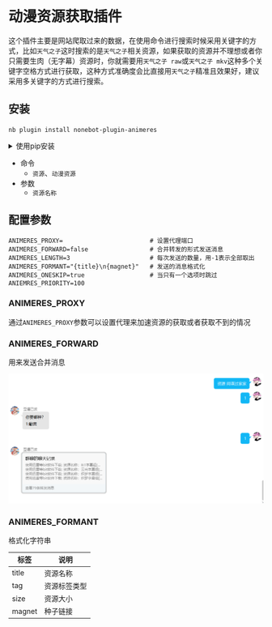 # 动漫资源获取插件

这个插件主要是网站爬取过来的数据，在使用命令进行搜索时候采用关键字的方式，比如`天气之子`这时搜索的是`天气之子`相关资源，如果获取的资源并不理想或者你只需要生肉（无字幕）资源时，你就需要用`天气之子 raw`或`天气之子 mkv`这种多个关键字空格方式进行获取，这种方式准确度会比直接用`天气之子`精准且效果好，建议采用多关键字的方式进行搜索。

## 安装

`nb plugin install nonebot-plugin-animeres`

<details>
  <summary>使用pip安装</summary>

  `pip install nonebot-plugin-animeres`
</details>

- 命令
  - `资源`、`动漫资源`
- 参数
  - `资源名称`

## 配置参数

```env
ANIMERES_PROXY=                        # 设置代理端口
ANIMERES_FORWARD=false                 # 合并转发的形式发送消息
ANIMERES_LENGTH=3                      # 每次发送的数量，用-1表示全部取出
ANIMERES_FORMANT="{title}\n{magnet}"   # 发送的消息格式化
ANIMERES_ONESKIP=true                  # 当只有一个选项时跳过
ANIEMRES_PRIORITY=100

```

### ANIMERES_PROXY

通过`ANIMERES_PROXY`参数可以设置代理来加速资源的获取或者获取不到的情况

### ANIMERES_FORWARD

用来发送合并消息

![合并消息转发](image/forward.png)

### ANIMERES_FORMANT

格式化字符串

| 标签 | 说明 |
|---|---|
| title | 资源名称 |
| tag | 资源标签类型 |
| size | 资源大小 |
| magnet | 种子链接 |
